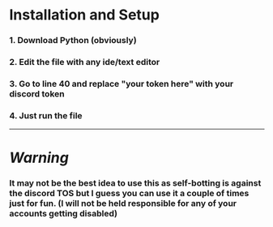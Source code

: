 # **Installation and Setup**
### 1. Download Python (obviously)
### 2. Edit the file with any ide/text editor
### 3. Go to line 40 and replace "your token here" with your discord token
### 4. Just run the file
___

# _**Warning**_
### It may not be the best idea to use this as self-botting is against the discord TOS but I guess you can use it a couple of times just for fun. (I will not be held responsible for any of your accounts getting disabled)
